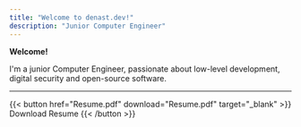 ```yaml
---
title: "Welcome to denast.dev!"
description: "Junior Computer Engineer"
---
```

**Welcome!**

I'm a junior Computer Engineer, passionate about low-level development, digital security and open-source software.

---

{{< button href="Resume.pdf" download="Resume.pdf" target="_blank" >}}
Download Resume
{{< /button >}}
